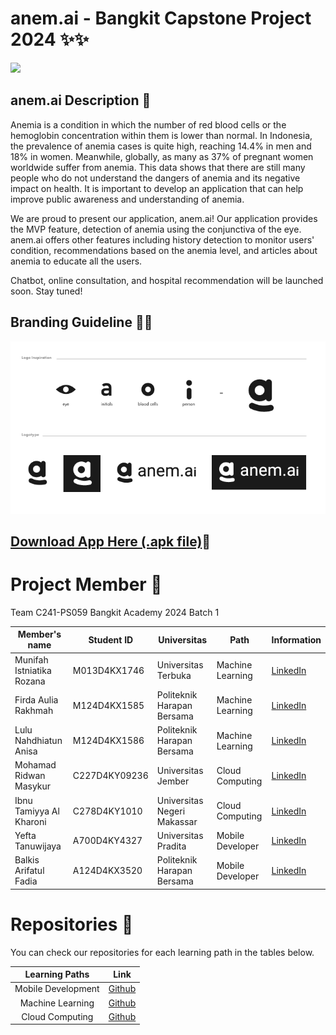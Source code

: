 # anem.ai  - Bangkit Capstone Project 2024 ✨✨
<p>
   <img src ="./assets/Screenshots Application anem.ai.png"/>
</p>

## anem.ai Description 📱
Anemia is a condition in which the number of red blood cells or the hemoglobin concentration within them is lower than normal. In Indonesia, the prevalence of anemia cases is quite high, reaching 14.4% in men and 18% in women. Meanwhile, globally, as many as 37% of pregnant women worldwide suffer from anemia. This data shows that there are still many people who do not understand the dangers of anemia and its negative impact on health. It is important to develop an application that can help improve public awareness and understanding of anemia.

We are proud to present our application, anem.ai! Our application provides the MVP feature, detection of anemia using the conjunctiva of the eye. anem.ai offers other features including history detection to monitor users' condition, recommendations based on the anemia level, and articles about anemia to educate all the users. 

Chatbot, online consultation, and hospital recommendation will be launched soon. Stay tuned!



<!-- Profil Header -->

## Branding Guideline 💆‍♀️
<p>
  <img src="./assets/Branding 2.PNG"/>
</p>


## [Download App Here (.apk file)](https://drive.google.com/file/d/1TA8vNsGy6DYQ1Bw7a8ZGK3vVT-I6va-l/view)📲


# Project Member 🤝
Team C241-PS059 Bangkit Academy 2024 Batch 1

| Member's name                   | Student ID   | Universitas                  | Path              | Information                                          |
|---------------------------------|--------------|------------------------------|-------------------|------------------------------------------------------|
| Munifah Istniatika Rozana       | M013D4KX1746 | Universitas Terbuka          | Machine Learning | [LinkedIn](https://www.linkedin.com/in/munifah-istniatika-rozana/)|
| Firda Aulia Rakhmah             | M124D4KX1585 | Politeknik Harapan Bersama   | Machine Learning | [LinkedIn](https://www.linkedin.com/in/firda-aulia-rakhmah/) |
| Lulu Nahdhiatun Anisa           | M124D4KX1586 | Politeknik Harapan Bersama   | Machine Learning | [LinkedIn](https://www.linkedin.com/in/lulu-nadhiatun-anisa/)    |
| Mohamad Ridwan Masykur          | C227D4KY09236| Universitas Jember           | Cloud Computing  | [LinkedIn](https://www.linkedin.com/in/mohamadridwanmasykur/)|
| Ibnu Tamiyya Al Kharoni         | C278D4KY1010 | Universitas Negeri Makassar  | Cloud Computing  | [LinkedIn](https://www.linkedin.com/in/ibnu-tamiyya-al-kharoni-96b6a52a0/)  |
| Yefta Tanuwijaya                | A700D4KY4327 | Universitas Pradita          | Mobile Developer | [LinkedIn](https://www.linkedin.com/in/yefta-tanuwijaya-9a65621b9/)|
| Balkis Arifatul Fadia           | A124D4KX3520 | Politeknik Harapan Bersama   | Mobile Developer | [LinkedIn](https://www.linkedin.com/in/balkis-arifatul-fadia-6b6b16223/)  |


# Repositories 📁
You can check our repositories for each learning path in the tables below. 

|   Learning Paths   |                                Link                                |
| :----------------: | :----------------------------------------------------------------: |
| Mobile Development | [Github](https://github.com/Anemi-ai/Anem-ai-Android)       |
|  Machine Learning  |  [Github](https://github.com/Anemi-ai/Anem.ai-ML.git)       |
|   Cloud Computing  |   [Github](https://github.com/Anemi-ai/ML-REST-API.git)    |
